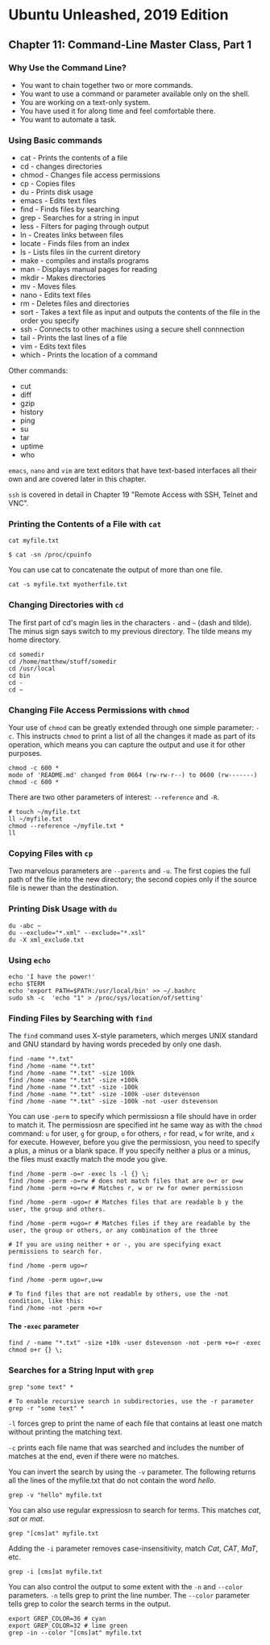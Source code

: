 # Ubuntu Unleashed, 2019 Edition

## Chapter 11: Command-Line Master Class, Part 1

### Why Use the Command Line?

* You want to chain together two or more commands.
* You want to use a command or parameter available only on the shell.
* You are working on a text-only system.
* You have used it for along time and feel comfortable there.
* You want to automate a task.

### Using Basic commands

* cat - Prints the contents of a file
* cd - changes directories
* chmod - Changes file access permissions
* cp - Copies files
* du - Prints disk usage
* emacs - Edits text files
* find - Finds files by searching
* grep - Searches for a string in input
* less - Filters for paging through output
* ln - Creates links between files
* locate - Finds files from an index
* ls - Lists files iin the current diretory
* make - compiles and installs programs
* man - Displays manual pages for reading
* mkdir - Makes directories
* mv - Moves files
* nano - Edits text files
* rm - Deletes files and directories
* sort - Takes a text file as input and outputs the contents of the file in the order you specify
* ssh - Connects to other machines using a secure shell connnection
* tail - Prints the last lines of a file
* vim - Edits text files
* which - Prints the location of a command

Other commands:
* cut
* diff
* gzip
* history
* ping 
* su
* tar
* uptime
* who

`emacs`, `nano` and `vim` are text editors that have text-based interfaces all their own
and are covered later in this chapter.

`ssh` is covered in detail in Chapter 19 "Remote Access with SSH, Telnet and VNC".

### Printing the Contents of a File with `cat`

```cat myfile.txt```

```$ cat -sn /proc/cpuinfo```

You can use cat to concatenate the output of more than one file.

```cat -s myfile.txt myotherfile.txt```

### Changing Directories with `cd`

The first part of cd's magin lies in the characters `-` and `~` (dash and tilde). 
The minus sign says switch to my previous directory.
The tilde means my home directory.

```
cd somedir
cd /home/matthew/stuff/somedir
cd /usr/local
cd bin
cd -
cd ~
```

### Changing File Access Permissions with `chmod`

Your use of `chmod` can be greatly extended through one simple parameter: `-c`.
This instructs `chmod` to print a list of all the changes it made as part of its operation,
which means you can capture the output and use it for other purposes.

```
chmod -c 600 *
mode of 'README.md' changed from 0664 (rw-rw-r--) to 0600 (rw-------)
chmod -c 600 *
```

There are two other parameters of interest: `--reference` and `-R`.

```
# touch ~/myfile.txt
ll ~/myfile.txt
chmod --reference ~/myfile.txt *
ll
```

### Copying Files with `cp`

Two marvelous parameters are `--parents` and `-u`.
The first copies the full path of the file into the new directory; 
the second copies only if the source file is newer than the destination.

### Printing Disk Usage with `du`

```
du -abc ~
du --exclude="*.xml" --exclude="*.xsl"
du -X xml_exclude.txt
```

### Using `echo`

```
echo 'I have the power!'
echo $TERM
echo 'export PATH=$PATH:/usr/local/bin' >> ~/.bashrc
sudo sh -c  'echo "1" > /proc/sys/location/of/setting'
```

### Finding Files by Searching with `find`

The `find` command uses X-style parameters, which merges UNIX standard and GNU standard by having words preceded by only one dash.

```
find -name "*.txt"
find /home -name "*.txt"
find /home -name "*.txt" -size 100k
find /home -name "*.txt" -size +100k
find /home -name "*.txt" -size -100k
find /home -name "*.txt" -size -100k -user dstevenson
find /home -name "*.txt" -size -100k -not -user dstevenson
```

You can use `-perm` to specify which permissiosn a file should have in order to match it.
The permissiosn are specified int he same way as with the `chmod` command: 
`u` for user, `g` for group, `o` for others, `r` for read, `w` for write, and `x` for execute.
However, before you give the permissiosn, you need to specify a plus, a minus or a blank space.
If you specify neither a plus or a minus, the files must exactly match the mode you give.

```
find /home -perm -o=r -exec ls -l {} \;
find /home -perm -o=rw # does not match files that are o=r or o=w
find /home -perm +o=rw # Matches r, w or rw for owner permissiosn

find /home -perm -ugo=r # Matches files that are readable b y the user, the group and others.

find /home -perm +ugo=r # Matches files if they are readable by the user, the group or others, or any combination of the three

# If you are using neither + or -, you are specifying exact permissions to search for.

find /home -perm ugo=r

find /home -perm ugo=r,u=w

# To find files that are not readable by others, use the -not condition, like this:
find /home -not -perm +o=r
```

#### The `-exec` parameter

```
find / -name "*.txt" -size +10k -user dstevenson -not -perm +o=r -exec chmod o+r {} \;
```

### Searches for a String Input with `grep`

```
grep "some text" *

# To enable recursive search in subdirectories, use the -r parameter
grep -r "some text" *
```
`-l` forces grep to print the name of each file that contains at least one match without 
printing the matching text.

`-c` prints each file name that was searched and includes the number of matches at the end,
even if there were no matches.

You can invert the search by using the `-v` parameter.
The following returns all the lines of the myfile.txt that do not contain the word *hello*.

```grep -v "hello" myfile.txt```

You can also use regular expressiosn to search for terms. This matches *cat*, *sat* or *mat*.

```grep "[cms]at" myfile.txt```

Adding the `-i` parameter removes case-insensitivity, match *Cat*, *CAT*, *MaT*, etc.

```grep -i [cms]at myfile.txt```

You can also control the output to some extent with the `-n` and `--color` parameters.
`-n` tells grep to print the line number.
The `--color` parameter tells grep to color the search terms in the output.

```
export GREP_COLOR=36 # cyan
export GREP_COLOR=32 # lime green
grep -in --color "[cms]at" myfile.txt
```